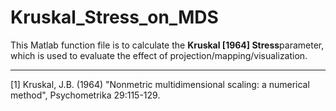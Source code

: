 # Kruskal_Stress_on_MDS

This Matlab function file is to calculate the **Kruskal [1964] Stress**parameter, which is used to evaluate the effect of projection/mapping/visualization.

-----
[1] Kruskal, J.B. (1964) "Nonmetric multidimensional scaling: a numerical method", Psychometrika 29:115-129.
